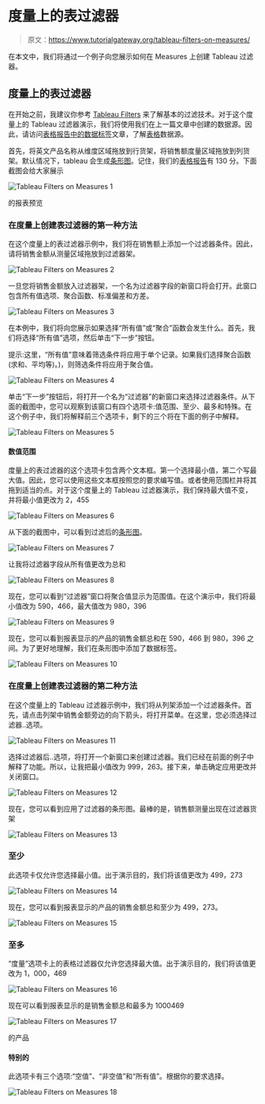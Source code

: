 # 度量上的表过滤器

> 原文：<https://www.tutorialgateway.org/tableau-filters-on-measures/>

在本文中，我们将通过一个例子向您展示如何在 Measures 上创建 Tableau 过滤器。

## 度量上的表过滤器

在开始之前，我建议你参考 [Tableau Filters](https://www.tutorialgateway.org/tableau-filters/) 来了解基本的过滤技术。对于这个度量上的 Tableau 过滤器演示，我们将使用我们在上一篇文章中创建的数据源。因此，请访问[表格报告中的数据标签](https://www.tutorialgateway.org/data-labels-in-tableau-reports/)文章，了解[表格](https://www.tutorialgateway.org/tableau/)数据源。

首先，将英文产品名称从维度区域拖放到行货架，将销售额度量区域拖放到列货架。默认情况下，tableau 会生成[条形图](https://www.tutorialgateway.org/bar-chart-in-tableau/)。记住，我们的[表格报告](https://www.tutorialgateway.org/tableau-reports/)有 130 分。下面截图会给大家展示

![Tableau Filters on Measures 1](img/006458c90af2163a04c1866471491c7f.png)

的报表预览

### 在度量上创建表过滤器的第一种方法

在这个度量上的表过滤器示例中，我们将在销售额上添加一个过滤器条件。因此，请将销售金额从测量区域拖放到过滤器架。

![Tableau Filters on Measures 2](img/7677d40168494212197cf4889a8967a6.png)

一旦您将销售金额放入过滤器架，一个名为过滤器字段的新窗口将会打开。此窗口包含所有值选项、聚合函数、标准偏差和方差。

![Tableau Filters on Measures 3](img/0a172348c960a1a52a0451b26b464492.png)

在本例中，我们将向您展示如果选择“所有值”或“聚合”函数会发生什么。首先，我们将选择“所有值”选项，然后单击“下一步”按钮。

提示:这里，“所有值”意味着筛选条件将应用于单个记录。如果我们选择聚合函数(求和、平均等)。)，则筛选条件将应用于聚合值。

![Tableau Filters on Measures 4](img/f537e1116be7f3f9df46a2943bf9b626.png)

单击“下一步”按钮后，将打开一个名为“过滤器”的新窗口来选择过滤器条件。从下面的截图中，您可以观察到该窗口有四个选项卡:值范围、至少、最多和特殊。在这个例子中，我们将解释前三个选项卡，剩下的三个将在下面的例子中解释。

![Tableau Filters on Measures 5](img/b4cd2bdb4901adf7fa9e6c7e3d2cf47a.png)

#### 数值范围

度量上的表过滤器的这个选项卡包含两个文本框。第一个选择最小值，第二个写最大值。因此，您可以使用这些文本框按照您的要求编写值。或者使用范围栏并将其拖到适当的点。对于这个度量上的 Tableau 过滤器演示，我们保持最大值不变，并将最小值更改为 2，455

![Tableau Filters on Measures 6](img/ef79d65c64b8681d87ad6283d9902454.png)

从下面的截图中，可以看到过滤后的[条形图](https://www.tutorialgateway.org/bar-chart-in-tableau/)。

![Tableau Filters on Measures 7](img/a3aa6a0b2659328d0566e4d602481389.png)

让我将过滤器字段从所有值更改为总和

![Tableau Filters on Measures 8](img/6d4790424e058261b544daf73974e045.png)

现在，您可以看到“过滤器”窗口将聚合值显示为范围值。在这个演示中，我们将最小值改为 590，466，最大值改为 980，396

![Tableau Filters on Measures 9](img/92672f8914f1b1ac3ceee31646d3d46c.png)

现在，您可以看到报表显示的产品的销售金额总和在 590，466 到 980，396 之间。为了更好地理解，我们在条形图中添加了数据标签。

![Tableau Filters on Measures 10](img/7638e21fb05c798382a9dcd3fa11b117.png)

### 在度量上创建表过滤器的第二种方法

在这个度量上的 Tableau 过滤器示例中，我们将从列架添加一个过滤器条件。首先，请点击列架中销售金额旁边的向下箭头，将打开菜单。在这里，您必须选择过滤器..选项。

![Tableau Filters on Measures 11](img/67bd63a97143a8ad31330506c784641d.png)

选择过滤器后..选项，将打开一个新窗口来创建过滤器。我们已经在前面的例子中解释了功能。所以，让我把最小值改为 999，263。接下来，单击确定应用更改并关闭窗口。

![Tableau Filters on Measures 12](img/4da909993d1f2f5931f7f3f39c88c3b0.png)

现在，您可以看到应用了过滤器的条形图。最棒的是，销售额测量出现在过滤器货架

![Tableau Filters on Measures 13](img/bbe1c2258d8bcae1749e5a9ed5357f8a.png)

### 至少

此选项卡仅允许您选择最小值。出于演示目的，我们将该值更改为 499，273

![Tableau Filters on Measures 14](img/2fabe23145bc006c4275c7b2e34de405.png)

现在，您可以看到报表显示的产品的销售金额总和至少为 499，273。

![Tableau Filters on Measures 15](img/d10ce3c7e650c1fc5487e37606bdeaea.png)

### 至多

“度量”选项卡上的表格过滤器仅允许您选择最大值。出于演示目的，我们将该值更改为 1，000，469

![Tableau Filters on Measures 16](img/056a4673927acb202db338c27322ee15.png)

现在可以看到报表显示的是销售金额总和最多为 1000469

![Tableau Filters on Measures 17](img/b1acc646fbd4342f824028ed1a728d9b.png)

的产品

#### 特别的

此选项卡有三个选项:“空值”、“非空值”和“所有值”。根据你的要求选择。

![Tableau Filters on Measures 18](img/c76afdac7d7d6f1f45f03e0661f625b0.png)